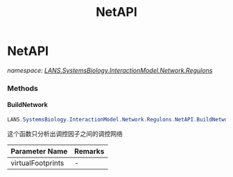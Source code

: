 ﻿---
title: NetAPI
---

# NetAPI
_namespace: [LANS.SystemsBiology.InteractionModel.Network.Regulons](N-LANS.SystemsBiology.InteractionModel.Network.Regulons.html)_





### Methods

#### BuildNetwork
```csharp
LANS.SystemsBiology.InteractionModel.Network.Regulons.NetAPI.BuildNetwork(System.Collections.Generic.IEnumerable{LANS.SystemsBiology.AnalysisTools.NBCR.Extensions.MEME_Suite.Analysis.GenomeMotifFootPrints.PredictedRegulationFootprint},System.Double)
```
这个函数只分析出调控因子之间的调控网络

|Parameter Name|Remarks|
|--------------|-------|
|virtualFootprints|-|



